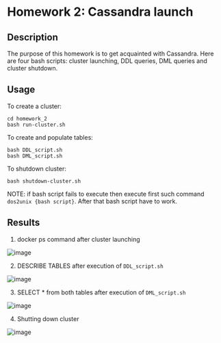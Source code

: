# Homework 2: Cassandra launch

## Description

The purpose of this homework is to get acquainted with Cassandra. Here are four bash scripts:
cluster launching, DDL queries, DML queries and cluster shutdown.


## Usage


To create a cluster:
```
cd homework_2
bash run-cluster.sh
```

To create and populate tables:
```
bash DDL_script.sh
bash DML_script.sh
```


To shutdown cluster:
```
bash shutdown-cluster.sh
```


NOTE: if bash script fails to execute then execute first such command ```dos2unix {bash script}```.
After that bash script have to work.


## Results

1. docker ps command after cluster launching

![image](https://user-images.githubusercontent.com/60686300/165501528-9684fd9a-30b3-4ca2-942b-99bd15c692fb.png)


2. DESCRIBE TABLES after execution of ```DDL_script.sh```


![image](https://user-images.githubusercontent.com/60686300/165501731-62943e6c-e057-40bf-81c3-1ca4749df5c3.png)


3. SELECT * from both tables after execution of ```DML_script.sh```

![image](https://user-images.githubusercontent.com/60686300/165501796-20c72233-3926-4cb0-a063-a1eff0d788f4.png)

4. Shutting down cluster

![image](https://user-images.githubusercontent.com/60686300/165502324-0e23aec9-a68b-4fab-b82f-1a510a7fda0d.png)
